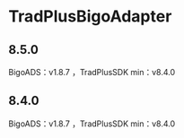 # TradPlusBigoAdapter

## 8.5.0

BigoADS：v1.8.7 ，TradPlusSDK min：v8.4.0

## 8.4.0

BigoADS：v1.8.7 ，TradPlusSDK min：v8.4.0